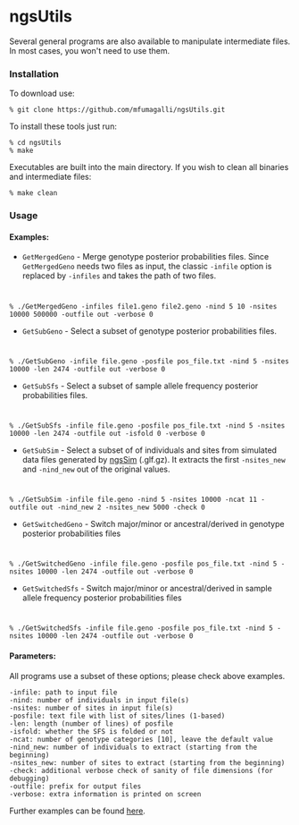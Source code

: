 
# ngsUtils

Several general programs are also available to manipulate intermediate files.
In most cases, you won't need to use them.

### Installation

To download use:

    % git clone https://github.com/mfumagalli/ngsUtils.git

To install these tools just run:

    % cd ngsUtils
    % make

Executables are built into the main directory. If you wish to clean all binaries and intermediate files:

    % make clean

### Usage

#### Examples:

* `GetMergedGeno` - Merge genotype posterior probabilities files. Since `GetMergedGeno` needs two files as input, the classic `-infile` option is replaced by `-infiles` and takes the path of two files.

#

    % ./GetMergedGeno -infiles file1.geno file2.geno -nind 5 10 -nsites 10000 500000 -outfile out -verbose 0

* `GetSubGeno` - Select a subset of genotype posterior probabilities files.

#

    % ./GetSubGeno -infile file.geno -posfile pos_file.txt -nind 5 -nsites 10000 -len 2474 -outfile out -verbose 0

* `GetSubSfs` - Select a subset of sample allele frequency posterior probabilities files.

#

    % ./GetSubSfs -infile file.geno -posfile pos_file.txt -nind 5 -nsites 10000 -len 2474 -outfile out -isfold 0 -verbose 0

* `GetSubSim` - Select a subset of of individuals and sites from simulated data files generated by [ngsSim](https://github.com/mfumagalli/ngsSim) (.glf.gz). It extracts the first `-nsites_new` and `-nind_new` out of the original values.

#

    % ./GetSubSim -infile file.geno -nind 5 -nsites 10000 -ncat 11 -outfile out -nind_new 2 -nsites_new 5000 -check 0

* `GetSwitchedGeno` - Switch major/minor or ancestral/derived in genotype posterior probabilities files

#

    % ./GetSwitchedGeno -infile file.geno -posfile pos_file.txt -nind 5 -nsites 10000 -len 2474 -outfile out -verbose 0

* `GetSwitchedSfs` - Switch major/minor or ancestral/derived in sample allele frequency posterior probabilities files

#

    % ./GetSwitchedSfs -infile file.geno -posfile pos_file.txt -nind 5 -nsites 10000 -len 2474 -outfile out -verbose 0

#### Parameters:
All programs use a subset of these options; please check above examples.

    -infile: path to input file
    -nind: number of individuals in input file(s)
    -nsites: number of sites in input file(s)
    -posfile: text file with list of sites/lines (1-based)
    -len: length (number of lines) of posfile
    -isfold: whether the SFS is folded or not
    -ncat: number of genotype categories [10], leave the default value
    -nind_new: number of individuals to extract (starting from the beginning)
    -nsites_new: number of sites to extract (starting from the beginning)
    -check: additional verbose check of sanity of file dimensions (for debugging)
    -outfile: prefix for output files
    -verbose: extra information is printed on screen

Further examples can be found [here](https://github.com/mfumagalli/ngsUtils/tree/master/examples).


